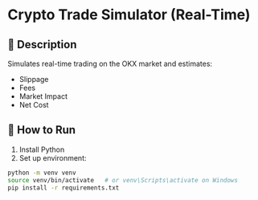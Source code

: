 # Crypto Trade Simulator (Real-Time)

## 🔧 Description
Simulates real-time trading on the OKX market and estimates:
- Slippage
- Fees
- Market Impact
- Net Cost

## 🚀 How to Run

1. Install Python
2. Set up environment:
```bash
python -m venv venv
source venv/bin/activate   # or venv\Scripts\activate on Windows
pip install -r requirements.txt
